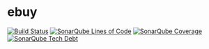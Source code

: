 # ebuy

[![Build Status](https://travis-ci.org/lujjlujj/ebuy.svg?branch=master)](https://travis-ci.org/lujjlujj/ebuy)
[![SonarQube Lines of Code](https://sonarqube.com/api/badges/measure?key=com.ebuy:ebuy&metric=ncloc)](https://sonarqube.com/component_measures/metric/ncloc?id=com.ebuy%3Aebuy)
[![SonarQube Coverage](https://sonarqube.com/api/badges/measure?key=com.ebuy:ebuy&metric=coverage)](https://sonarqube.com/component_measures/domain/Coverage?id=com.ebuy%3Aebuy)
[![SonarQube Tech Debt](https://sonarqube.com/api/badges/measure?key=com.ebuy:ebuy&metric=sqale_debt_ratio)](https://sonarqube.com/component_measures/metric/sqale_debt_ratio/list?id=com.ebuy%3Aebuy)
